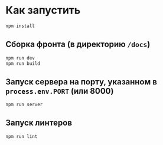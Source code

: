 # Как запустить

```sh
npm install
```

## Сборка фронта (в директорию `/docs`)
```sh
npm run dev
npm run build
```

## Запуск сервера на порту, указанном в `process.env.PORT` (или 8000)
```sh
npm run server
```

## Запуск линтеров

```sh
npm run lint
```
